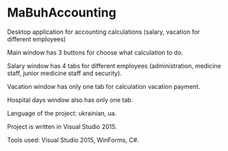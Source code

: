 # MaBuhAccounting
Desktop application for accounting calculations (salary, vacation for different employees)

Main window has 3 buttons for choose what calculation to do.

Salary window has 4 tabs for different employees (administration, medicine staff, junior medicine staff and security).

Vacation window has only one tab for calculation vacation payment.

Hospital days window also has only one tab.

Language of the project: ukrainian, ua.

Project is written in Visual Studio 2015.

Tools used: Visual Studio 2015, WinForms, C#.
